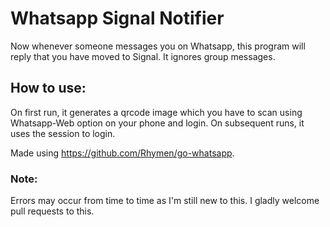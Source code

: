 # Whatsapp Signal Notifier

Now whenever someone messages you on Whatsapp, this program will reply that you have moved to Signal.
It ignores group messages.

## How to use:
On first run, it generates a qrcode image which you have to scan using Whatsapp-Web option on your phone and login.
On subsequent runs, it uses the session to login.

Made using https://github.com/Rhymen/go-whatsapp. 

### Note:
Errors may occur from time to time as I'm still new to this. I gladly welcome pull requests to this.
